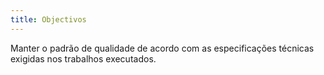 ```yaml
---
title: Objectivos
---
```


Manter o padrão de qualidade de acordo com as especificações técnicas exigidas nos trabalhos executados.